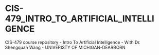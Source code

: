 # CIS-479_INTRO_TO_ARTIFICIAL_INTELLIGENCE

CIS-479 course repository - Intro To Artificial Intelligence - With Dr. Shengquan Wang - UNIVERISTY OF MICHIGAN-DEARBORN
